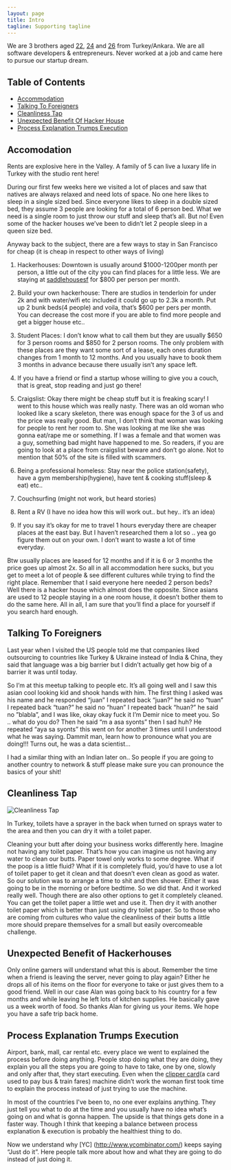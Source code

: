 ```yaml
---
layout: page
title: Intro
tagline: Supporting tagline
---
```


We are 3 brothers aged [22](https://about.me/thellimist), [24](https://about.me/demirb) and [26](https://about.me/goktugyil) from Turkey/Ankara. We are all software developers & entrepreneurs. Never worked at a job and came here to pursue our startup dream. 

## Table of Contents

- [Accommodation](#accommodation)
- [Talking To Foreigners](#talkingtoforeigneers)
- [Cleanliness Tap](#cleanlinesstap)
- [Unexpected Benefit Of Hacker House](#unexpectedbenefitofhackerhouse)
- [Process Explanation Trumps Execution](#processexplanationtrumpsexecution)

<a id="accommodation"> </a>

## Accomodation


Rents are explosive here in the Valley. A family of 5 can live a luxary life in Turkey with the studio rent here!

During our first few weeks here we visited a lot of places and saw that natives are always relaxed and need lots of space. No one here likes to sleep in a single sized bed. Since everyone likes to sleep in a double sized bed, they assume 3 people are looking for a total of 6 person bed. What we need is a single room to just throw our stuff and sleep that’s all. But no! Even some of the hacker houses we’ve been to didn’t let 2 people sleep in a queen size bed. 

Anyway back to the subject, there are a few ways to stay in San Francisco for cheap (it is cheap in respect to other ways of living)

1. Hackerhouses: Downtown is usually around $1000-1200per month per person, a little out of the city you can find places for a little less. We are staying at [saddlehousesf](saddlehousesf.com) for $800 per person per month. 

2. Build your own hackerhouse: There are studios in tenderloin for under 2k and with water/wifi etc included it could go up to 2.3k a month. Put up 2 bunk beds(4 people) and voila, that’s $600 per pers per month. You can decrease the cost more if you are able to find more people and get a bigger house etc..

3. Student Places: I don’t know what to call them but they are usually $650 for 3 person rooms and $850 for 2 person rooms. The only problem with these places are they want some sort of a lease, each ones duration changes from 1 month to 12 months. And you usually have to book them 3 months in advance because there usually isn’t any space left. 

4. If you have a friend or find a startup whose willing to give you a couch, that is great, stop reading and just go there!

5. Craigslist: Okay there might be cheap stuff but it is freaking scary! I went to this house which was really nasty. There was an old woman who looked like a scary skeleton, there was enough space for the 3 of us and the price was really good. But man, I don’t think that woman was looking for people to rent her room to. She was looking at me like she was gonna eat/rape me or something. If I was a female and that women was a guy, something bad might have happened to me. So readers, if you are going to look at a place from craigslist beware and don’t go alone. Not to mention that 50% of the site is filled with scammers.

6. Being a professional homeless: Stay near the police station(safety), have a gym membership(hygiene), have tent & cooking stuff(sleep & eat) etc.. 

7. Couchsurfing (might not work, but heard stories)

8. Rent a RV (I have no idea how this will work out.. but hey.. it’s an idea)

9. If you say it’s okay for me to travel 1 hours everyday there are cheaper places at the east bay. But I haven’t researched them a lot so .. yea go figure them out on your own. I don’t want to waste a lot of time everyday. 

Btw usually places are leased for 12 months and if it is 6 or 3 months the price goes up almost 2x.
So all in all accommodation here sucks, but you get to meet a lot of people & see different cultures while trying to find the right place.
Remember that I said everyone here needed 2 person beds? Well there is a hacker house which almost does the opposite. Since asians are used to 12 people staying in a one room house, it doesn’t bother them to do the same here.
All in all, I am sure that you’ll find a place for yourself if you search hard enough.

<a id="talkingtoforeigneers"> </a>


## Talking To Foreigners



Last year when I visited the US people told me that companies liked outsourcing to countries like Turkey & Ukraine instead of India & China, they said that language was a big barrier but I didn’t actually get how big of a barrier it was until today. 

So I’m at this meetup talking to people etc. It’s all going well and I saw this asian cool looking kid and shook hands with him. The first thing I asked was his name and he responded “juan” I repeated back “juan?” he said no “tuan” I repeated back “tuan?” he said no “huan” I repeated back “huan?” he said no ”blabla”, and I was like, okay okay fuck it I’m Demir nice to meet you. So .. what do you do? Then he said “m a asa syonts” then I sad huh? He repeated “aya sa syonts” this went on for another 3 times until I understood what he was saying. Dammit man, learn how to pronounce what you are doing!!! Turns out, he was a data scientist...

I had a similar thing with an Indian later on.. So people if you are going to another country to network & stuff please make sure you can pronounce the basics of your shit!

<a id="cleanlinesstap"> </a>

## Cleanliness Tap


![Cleanliness Tap](https://lh5.googleusercontent.com/-vsVrf3_pDj0/T3ZYCMkKciI/AAAAAAAAAOo/5YHVfGzL_DQ/s400/taharet-muslugu_282664.jpg "Cleanliness Tap")


In Turkey, toilets have a sprayer in the back when turned on sprays water to the area and then you can dry it with a toilet paper. 

Cleaning your butt after doing your business works differently here. Imagine not having any toilet paper. That’s how you can imagine us not having any water to clean our butts. Paper towel only works to some degree. What if the poop is a little fluid? What if it is completely fluid, you’d have to use a lot of toilet paper to get it clean and that doesn’t even clean as good as water. So our solution was to arrange a time to shit and then shower. Either it was going to be in the morning or before bedtime. So we did that. And it worked really well. Though there are also other options to get it completely cleaned. 
You can get the toilet paper a little wet and use it. Then dry it with another toilet paper which is better than just using dry toilet paper. 
So to those who are coming from cultures who value the cleanliness of their butts a little more should prepare themselves for a small but easily overcomeable challenge.

<a id="unexpectedbenefitofhackerhouse"> </a>

## Unexpected Benefit of Hackerhouses


Only online gamers will understand what this is about. Remember the time when a friend is leaving the server, never going to play again? Either he drops all of his items on the floor for everyone to take or just gives them to a good friend. Well in our case Alan was going back to his country for a few months and while leaving he left lots of kitchen supplies. He basically gave us a week worth of food. So thanks Alan for giving us your items. We hope you have a safe trip back home. 

<a id="processexplanationtrumpsexecution"> </a>

## Process Explanation Trumps Execution


Airport, bank, mall, car rental etc. every place we went to explained the process before doing anything. People stop doing what they are doing, they explain you all the steps you are going to have to take, one by one, slowly and only after that, they start executing. Even when the [clipper card](https://www.clippercard.com/ClipperWeb/index.do)(a card used to pay bus & train fares) machine didn’t work the woman first took time to explain the process instead of just trying to use the machine. 

In most of the countries I've been to, no one ever explains anything. They just tell you what to do at the time and you usually have no idea what’s going on and what is gonna happen. The upside is that things gets done in a faster way. Though I think that keeping a balance between process explanation & execution is probably the healthiest thing to do. 

Now we understand why [YC] (http://www.ycombinator.com/) keeps saying “Just do it”. Here people talk more about how and what they are going to do instead of just doing it.




<!---->
<!--{% include JB/setup %}-->
<!---->
<!--Read [Jekyll Quick Start](http://jekyllbootstrap.com/usage/jekyll-quick-start.html)-->
<!---->


<!--## Sample Posts-->
<!---->
<!--This blog contains sample posts which help stage pages and blog data.-->
<!--When you don't need the samples anymore just delete the `_posts/core-samples` folder.-->
<!---->
<!--    $ rm -rf _posts/core-samples-->
<!---->
<!--Here's a sample "posts list".-->

<!--<ul class="posts">-->
<!--  {% for post in site.posts %}-->
<!--    <li><span>{{ post.date | date_to_string }}</span> &raquo; <a href="{{ BASE_PATH }}{{ post.url }}">{{ post.title }}</a></li>-->
<!--  {% endfor %}-->
<!--</ul>-->


